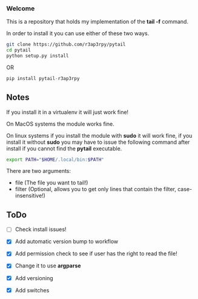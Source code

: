 ### Welcome

This is a repository that holds my implementation of the **tail -f** command.

In order to install it you can use either of these two ways.

``` bash
git clone https://github.com/r3ap3rpy/pytail
cd pytail
python setup.py install
```

OR

``` python
pip install pytail-r3ap3rpy
```

## Notes

If you install it in a virtualenv it will just work fine!

On MacOS systems the module works fine.

On linux systems if you install the module with **sudo** it will work fine, if you install it without **sudo** you may have to issue the following command after install if you cannot find the **pytail** executable.

``` bash
export PATH="$HOME/.local/bin:$PATH"
```

There are two arguments:
- file (The file you want to tail!)
- filter (Optional, allows you to get only lines that contain the filter, case-insensitive!)

## ToDo
- [ ] Check install issues!
- [x] Add automatic version bump to workflow
- [x] Add permission check to see if user has the right to read the file!
- [x] Change it to use **argparse**
- [x] Add versioning
- [x] Add switches

